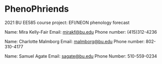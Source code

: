 # PhenoPhriends
2021 BU EE585 course project: EFI/NEON phenology forecast


Name: Mira Kelly-Fair
Email: mirakf@bu.edu
Phone number: (415)312-4236

Name: Charlotte Malmborg
Email: malmborg@bu.edu
Phone number: 802-310-4177

Name: Samuel Agate 
Email: sagate@bu.edu
Phone Number: 510-559-0234
